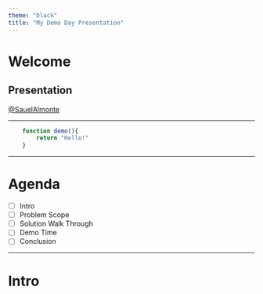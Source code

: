 ```yaml
---
theme: "black"
title: "My Demo Day Presentation"
---
```


# Welcome
## Presentation
[@SauelAlmonte](https://github.com/SauelAlmonte)

---

```js
    function demo(){
        return "Hello!"
    }

```

---

# Agenda

- [ ] Intro
- [ ] Problem Scope
- [ ] Solution Walk Through
- [ ] Demo Time
- [ ] Conclusion

---

# Intro 
